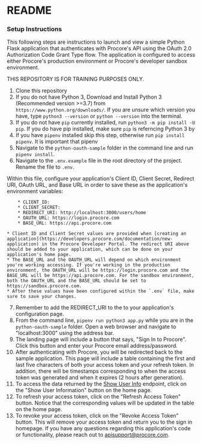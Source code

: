 # README

### Setup Instructions
This following steps are instructions to launch and view a simple Python Flask application that authenticates with Procore's API using the OAuth 2.0 Authorization Code Grant Type flow. The application is configured to access either Procore's production environment or Procore's developer sandbox environment.

THIS REPOSITORY IS FOR TRAINING PURPOSES ONLY.

1. Clone this repository
2. If you do not have Python 3, Download and Install Python 3 (Recommended version >=3.7) from `https://www.python.org/downloads/`. If you are unsure which version you have, type `python3 --version` or `python --version` into the terminal. 
3. If you do not have `pip` currently installed, run `python3 -m pip install -U pip`. If you do have pip installed, make sure  `pip` is referncing Python 3 by 
4. If you have `pipenv` installed skip this step,  otherwise run `pip install pipenv`. It is important that pipenv 
5. Navigate to the `python-oauth-sample` folder in the command line and run `pipenv install`.
6. Navigate to the `.env.example` file in the root directory of the project. Rename the file to `.env`.

Within this file, configure your application's Client ID, Client Secret, Redirect URI, OAuth URL, and Base URL in order to save these as the application's environment variables:

        * CLIENT_ID: 
        * CLIENT_SECRET: 
        * REDIRECT_URI: http://localhost:3000/users/home
        * OAUTH_URL: https://login.procore.com
        * BASE_URL: https://api.procore.com

    * Client ID and Client Secret values are provided when [creating an application](https://developers.procore.com/documentation/new-application) in the Procore Developer Portal. The redirect URI above should be added to your application, which can be done on your application's home page.
    * The BASE_URL and the OAUTH_URL will depend on which environment you're working accessing. If you're working in the production environment, the OAUTH_URL will be https://login.procore.com and the BASE_URL will be https://api.procore.com. For the sandbox environment, both the OAUTH_URL and the BASE_URL should be set to https://sandbox.procore.com.
    * After these values have been configured within the `.env` file, make sure to save your changes.

7. Remember to add the REDIRECT_URI to the to your application's configuration page. 
7. From the command line, `pipenv run python3 app.py` while you are in the `python-oauth-sample` folder. Open a web browser and navigate to "localhost:3000" using the address bar. 
8. The landing page will include a button that says, "Sign In to Procore". Click this button and enter your Procore email address/password.
9. After authenticating with Procore, you will be redirected back to the sample application. This page will include a table containing the first and last five characters of both your access token and your refresh token. In addition, there will be timestamps corresponding to when the access token was generated and when it expires (2 hours after generation).
10. To access the data returned by the [Show User Info](https://developers.procore.com/reference/me) endpoint, click on the "Show User Information" button on the home page. 
11. To refresh your access token, click on the "Refresh Access Token" button. Notice that the corresponding values will be updated in the table on the home page.
12. To revoke your access token, click on the "Revoke Access Token" button. This will remove your access token and return you to the sign in homepage. 
If you have any questions regarding this application's code or functionality, please reach out to apisupport@procore.com.
